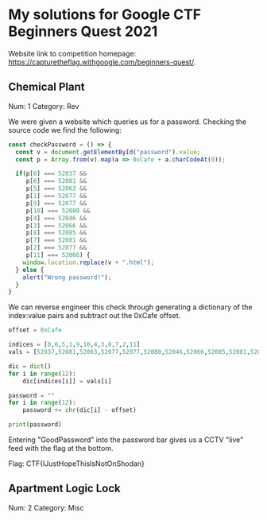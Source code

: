 # My solutions for Google CTF Beginners Quest 2021

Website link to competition homepage: <https://capturetheflag.withgoogle.com/beginners-quest/>.

## Chemical Plant

Num: 1
Category: Rev

We were given a website which queries us for a password. Checking the source code we find the following:

~~~js
const checkPassword = () => {
  const v = document.getElementById("password").value;
  const p = Array.from(v).map(a => 0xCafe + a.charCodeAt(0));

  if(p[0] === 52037 &&
     p[6] === 52081 &&
     p[5] === 52063 &&
     p[1] === 52077 &&
     p[9] === 52077 &&
     p[10] === 52080 &&
     p[4] === 52046 &&
     p[3] === 52066 &&
     p[8] === 52085 &&
     p[7] === 52081 &&
     p[2] === 52077 &&
     p[11] === 52066) {
    window.location.replace(v + ".html");
  } else {
    alert("Wrong password!");
  }
}
~~~

We can reverse engineer this check through generating a dictionary of the index:value pairs and subtract out the 0xCafe offset.

~~~py
offset = 0xCafe

indices = [0,6,5,1,9,10,4,3,8,7,2,11]
vals = [52037,52081,52063,52077,52077,52080,52046,52066,52085,52081,52077,52066]

dic = dict()
for i in range(12):
    dic[indices[i]] = vals[i]

password = ""
for i in range(12):
    password += chr(dic[i] - offset)

print(password)
~~~

Entering "GoodPassword" into the password bar gives us a CCTV "live" feed with the flag at the bottom.

Flag: CTF{IJustHopeThisIsNotOnShodan}

## Apartment Logic Lock

Num: 2
Category: Misc
